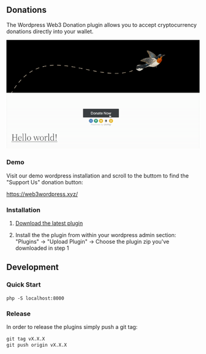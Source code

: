## Donations

The Wordpress Web3 Donation plugin allows you to accept cryptocurrency donations directly into your wallet.

![Wordpress Web3 Donations](/wp-content/plugins/depay-donations/assets/screenshot-1.gif)

### Demo

Visit our demo wordpress installation and scroll to the buttom to find the "Support Us" donation button:

https://web3wordpress.xyz/

### Installation

1. [Download the latest plugin](https://github.com/DePayFi/web3-wordpress/releases/latest/download/wp-depay-donations-plugin.zip) 

2. Install the the plugin from within your wordpress admin section: "Plugins" -> "Upload Plugin" -> Choose the plugin zip you've downloaded in step 1

## Development

### Quick Start

```
php -S localhost:8000
```

### Release

In order to release the plugins simply push a git tag:

```
git tag vX.X.X
git push origin vX.X.X
```
